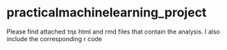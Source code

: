 # practicalmachinelearning_project 

Please find attached τηε html and rmd files that contain the analysis. I also include the corresponding r code

